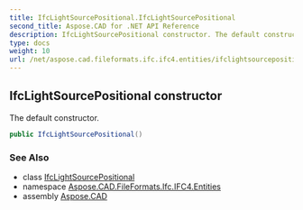 ```yaml
---
title: IfcLightSourcePositional.IfcLightSourcePositional
second_title: Aspose.CAD for .NET API Reference
description: IfcLightSourcePositional constructor. The default constructor
type: docs
weight: 10
url: /net/aspose.cad.fileformats.ifc.ifc4.entities/ifclightsourcepositional/ifclightsourcepositional/
---
```

## IfcLightSourcePositional constructor

The default constructor.

```csharp
public IfcLightSourcePositional()
```

### See Also

* class [IfcLightSourcePositional](../)
* namespace [Aspose.CAD.FileFormats.Ifc.IFC4.Entities](../../ifclightsourcepositional/)
* assembly [Aspose.CAD](../../../)


